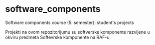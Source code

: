 # software_components
Software components course (5. semester): student's projects

Projekti na ovom repozitorijumu su softverske komponente razvijene u okviru predmeta Softevrske komponente na RAF-u


